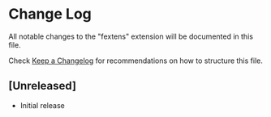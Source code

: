 # Change Log

All notable changes to the "fextens" extension will be documented in this file.

Check [Keep a Changelog](http://keepachangelog.com/) for recommendations on how to structure this file.

## [Unreleased]

- Initial release